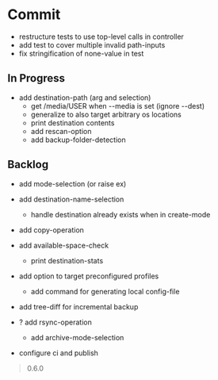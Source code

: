 # Commit

- restructure tests to use top-level calls in controller
- add test to cover multiple invalid path-inputs
- fix stringification of none-value in test

## In Progress

- add destination-path (arg and selection)
  - get /media/USER when --media is set (ignore --dest)
  - generalize to also target arbitrary os locations
  - print destination contents
  - add rescan-option
  - add backup-folder-detection

## Backlog

- add mode-selection (or raise ex)

- add destination-name-selection
  - handle destination already exists when in create-mode

- add copy-operation

- add available-space-check
  - print destination-stats

- add option to target preconfigured profiles
  - add command for generating local config-file

- add tree-diff for incremental backup

- ? add rsync-operation
  - add archive-mode-selection

- configure ci and publish

> 0.6.0
